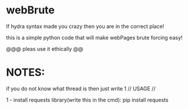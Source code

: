 # webBrute
If hydra syntax made you crazy then you are in the correct place!

this is a simple python code that will make webPages brute forcing easy!

@@@ pleas use it ethically @@

# NOTES:
if you do  not know what thread is then just write 1
// USAGE //

1 - install requests library(write this in the cmd):
  pip install requests
